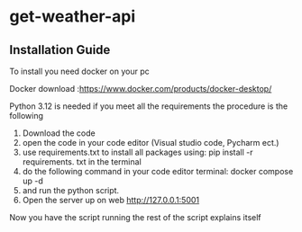 # get-weather-api
## Installation Guide

To install you need docker on your pc

Docker download :https://www.docker.com/products/docker-desktop/

Python 3.12 is needed
if you meet all the requirements the procedure is the following

1. Download the code
2. open the code in your code editor (Visual studio code, Pycharm ect.)
3. use requirements.txt to install all packages using: pip install -r requirements. txt in the terminal
4. do the following command in your code editor terminal: docker compose up -d
5. and run the python script.
6. Open the server up on web http://127.0.0.1:5001


Now you have the script running the rest of the script explains itself